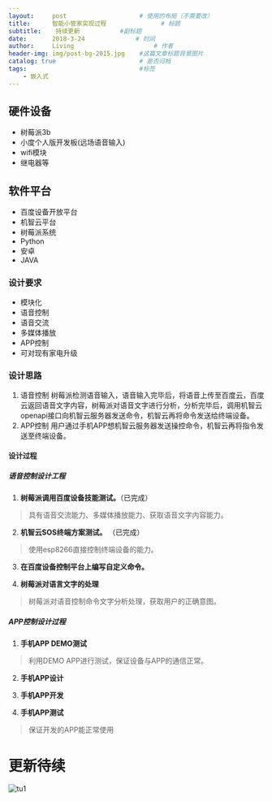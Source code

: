 ```yaml
---
layout:     post                    # 使用的布局（不需要改）
title:      智能小管家实现过程               # 标题 
subtitle:    持续更新			#副标题
date:       2018-3-24              # 时间
author:     Living                      # 作者
header-img: img/post-bg-2015.jpg    #这篇文章标题背景图片
catalog: true                       # 是否归档
tags:                               #标签
    - 嵌入式
---
```

## 硬件设备
* 树莓派3b
* 小度个人版开发板(远场语音输入)
* wifi模块
* 继电器等

## 软件平台
* 百度设备开放平台
* 机智云平台
* 树莓派系统
* Python
* 安卓
* JAVA

### 设计要求
* 模块化
* 语音控制
* 语音交流
* 多媒体播放
* APP控制
* 可对现有家电升级

### 设计思路
1. 语音控制
 树莓派检测语音输入，语音输入完毕后，将语音上传至百度云，百度云返回语音文字内容，树莓派对语音文字进行分析，分析完毕后，调用机智云openapi接口向机智云服务器发送命令，机智云再将命令发送给终端设备。
2. APP控制
 用户通过手机APP想机智云服务器发送操控命令，机智云再将指令发送至终端设备。

#### 设计过程

##### 语音控制设计工程
1. **树莓派调用百度设备技能测试。**（已完成） 
 
> 具有语音交流能力、多媒体播放能力、获取语音文字内容能力。

2. **机智云SOS终端方案测试。**  （已完成）

> 使用esp8266直接控制终端设备的能力。

3. **在百度设备控制平台上编写自定义命令。**

4. **树莓派对语言文字的处理**

> 树莓派对语音控制命令文字分析处理，获取用户的正确意图。

##### APP控制设计过程
1. **手机APP DEMO测试**

> 利用DEMO APP进行测试，保证设备与APP的通信正常。

2. **手机APP设计**

3. **手机APP开发**

4. **手机APP测试**

> 保证开发的APP能正常使用

# 更新待续

![tu1](https://s1.ax1x.com/2018/03/24/9qpWX6.jpg)
